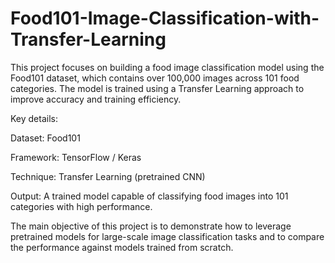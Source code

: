 # Food101-Image-Classification-with-Transfer-Learning

This project focuses on building a food image classification model using the Food101 dataset, which contains over 100,000 images across 101 food categories. The model is trained using a Transfer Learning approach to improve accuracy and training efficiency.

Key details:

Dataset: Food101

Framework: TensorFlow / Keras

Technique: Transfer Learning (pretrained CNN)

Output: A trained model capable of classifying food images into 101 categories with high performance.

The main objective of this project is to demonstrate how to leverage pretrained models for large-scale image classification tasks and to compare the performance against models trained from scratch.
